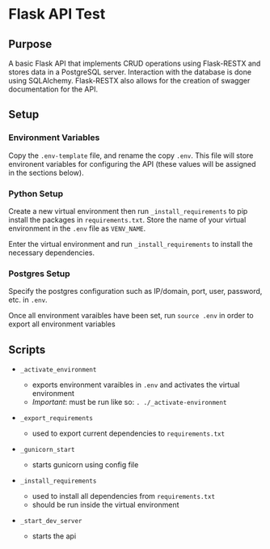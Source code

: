 # Flask API Test

## Purpose
A basic Flask API that implements CRUD operations using Flask-RESTX and stores
data in a PostgreSQL server. Interaction with the database is done using
SQLAlchemy. Flask-RESTX also allows for the creation of swagger documentation
for the API.

## Setup

### Environment Variables
Copy the `.env-template` file, and rename the copy `.env`. This file will store
environent variables for configuring the API (these values will be assigned in
the sections below).

### Python Setup
Create a new virtual environment then run `_install_requirements` to pip install
the packages in `requirements.txt`. Store the name of your virtual environment
in the `.env` file as `VENV_NAME`.

Enter the virtual environment and run `_install_requirements` to install the 
necessary dependencies.

### Postgres Setup
Specify the postgres configuration such as IP/domain, port, user, password, etc.
in `.env`. 

Once all environment varaibles have been set, run `source .env` in order to
export all environment variables

## Scripts
* `_activate_environment`
    * exports environment varaibles in `.env` and activates the virtual environment
    * _Important_: must be run like so: `. ./_activate-environment`

* `_export_requirements`
    * used to export current dependencies to `requirements.txt`

* `_gunicorn_start`
    * starts gunicorn using config file

* `_install_requirements`
    * used to install all dependencies from `requirements.txt`
    * should be run inside the virtual environment

* `_start_dev_server`
    * starts the api
